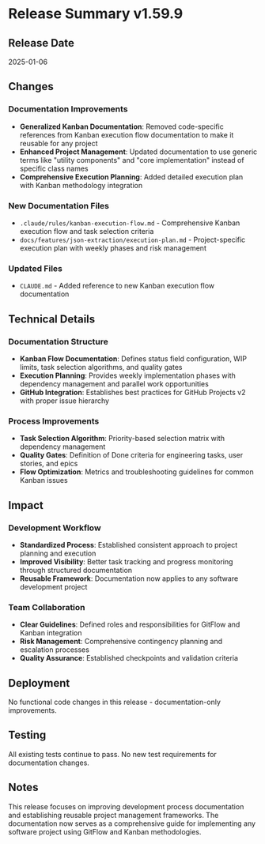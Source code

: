 # Release Summary v1.59.9

## Release Date
2025-01-06

## Changes

### Documentation Improvements
- **Generalized Kanban Documentation**: Removed code-specific references from Kanban execution flow documentation to make it reusable for any project
- **Enhanced Project Management**: Updated documentation to use generic terms like "utility components" and "core implementation" instead of specific class names
- **Comprehensive Execution Planning**: Added detailed execution plan with Kanban methodology integration

### New Documentation Files
- `.claude/rules/kanban-execution-flow.md` - Comprehensive Kanban execution flow and task selection criteria
- `docs/features/json-extraction/execution-plan.md` - Project-specific execution plan with weekly phases and risk management

### Updated Files
- `CLAUDE.md` - Added reference to new Kanban execution flow documentation

## Technical Details

### Documentation Structure
- **Kanban Flow Documentation**: Defines status field configuration, WIP limits, task selection algorithms, and quality gates
- **Execution Planning**: Provides weekly implementation phases with dependency management and parallel work opportunities
- **GitHub Integration**: Establishes best practices for GitHub Projects v2 with proper issue hierarchy

### Process Improvements
- **Task Selection Algorithm**: Priority-based selection matrix with dependency management
- **Quality Gates**: Definition of Done criteria for engineering tasks, user stories, and epics
- **Flow Optimization**: Metrics and troubleshooting guidelines for common Kanban issues

## Impact

### Development Workflow
- **Standardized Process**: Established consistent approach to project planning and execution
- **Improved Visibility**: Better task tracking and progress monitoring through structured documentation
- **Reusable Framework**: Documentation now applies to any software development project

### Team Collaboration
- **Clear Guidelines**: Defined roles and responsibilities for GitFlow and Kanban integration
- **Risk Management**: Comprehensive contingency planning and escalation processes
- **Quality Assurance**: Established checkpoints and validation criteria

## Deployment

No functional code changes in this release - documentation-only improvements.

## Testing

All existing tests continue to pass. No new test requirements for documentation changes.

## Notes

This release focuses on improving development process documentation and establishing reusable project management frameworks. The documentation now serves as a comprehensive guide for implementing any software project using GitFlow and Kanban methodologies.